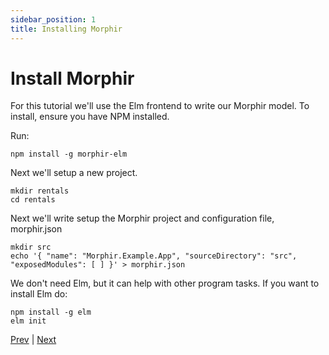 ```yaml
---
sidebar_position: 1
title: Installing Morphir
---
```


# Install Morphir

For this tutorial we'll use the Elm frontend to write our Morphir model. To install, ensure you have NPM installed.

Run:

```
npm install -g morphir-elm
```

Next we'll setup a new project.

```
mkdir rentals
cd rentals
```

Next we'll write setup the Morphir project and configuration file, morphir.json

```
mkdir src
echo '{ "name": "Morphir.Example.App", "sourceDirectory": "src", "exposedModules": [ ] }' > morphir.json
```

We don't need Elm, but it can help with other program tasks. If you want to install Elm do:

```
npm install -g elm
elm init
```

[Prev](../intro.md) | [Next](./morphir-tutorial.md)
